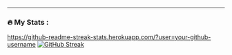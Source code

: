 ---

### :fire: My Stats :
https://github-readme-streak-stats.herokuapp.com/?user=your-github-username
[![GitHub Streak](http://github-readme-streak-stats.herokuapp.com?user=esborisova&theme=dark&background=000000)](https://git.io/streak-stats)
